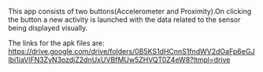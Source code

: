 This app consists of two buttons(Accelerometer and Proximity).On clicking the button a new activity is launched with the data related to the sensor being displayed visually.

The links for the apk files are:
https://drive.google.com/drive/folders/0B5KS1dHCnnS1fndWV2dOaFp6eGJlbi1iaVlFN3ZyN3ozdjZ2dnUxUVBfMUw5ZHVQT0Z4eW8?ltmpl=drive
